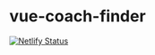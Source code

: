 # vue-coach-finder

[![Netlify Status](https://api.netlify.com/api/v1/badges/97b63e4b-d2e8-46c3-87ca-9de3aa999391/deploy-status)](https://app.netlify.com/sites/vue-coach-finder/deploys)

